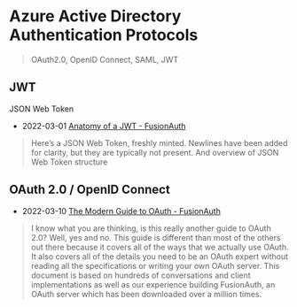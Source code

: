 # Azure Active Directory Authentication Protocols
> OAuth2.0, OpenID Connect, SAML, JWT

## JWT
JSON Web Token

- 2022-03-01 [Anatomy of a JWT - FusionAuth](https://fusionauth.io/learn/expert-advice/tokens/anatomy-of-jwt)
> Here’s a JSON Web Token, freshly minted. Newlines have been added for clarity, but they are typically not present.
> And overview of JSON Web Token structure

## OAuth 2.0 / OpenID Connect

- 2022-03-10 [The Modern Guide to OAuth - FusionAuth](https://fusionauth.io/learn/expert-advice/oauth/modern-guide-to-oauth)
> I know what you are thinking, is this really another guide to OAuth 2.0?
> Well, yes and no. This guide is different than most of the others out there because it covers all of the ways that we actually use OAuth. It also covers all of the details you need to be an OAuth expert without reading all the specifications or writing your own OAuth server. This document is based on hundreds of conversations and client implementations as well as our experience building FusionAuth, an OAuth server which has been downloaded over a million times.